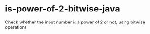 # is-power-of-2-bitwise-java
Check whether the input number is a power of 2 or not, using bitwise operations
